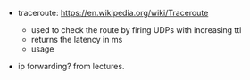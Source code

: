 - traceroute: https://en.wikipedia.org/wiki/Traceroute
    - used to check the route by firing UDPs with increasing ttl
    - returns the latency in ms
    - usage 

- ip forwarding? from lectures.